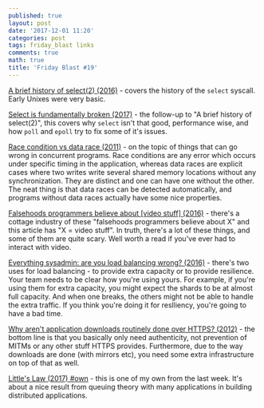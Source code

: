 ```yaml
---
published: true
layout: post
date: '2017-12-01 11:20'
categories: post
tags: friday_blast links
comments: true
math: true
title: 'Friday Blast #19'
---
```


[A brief history of select(2) (2016)](https://idea.popcount.org/2016-11-01-a-brief-history-of-select2/) - covers the history of the `select` syscall. Early Unixes were very basic.

[Select is fundamentally broken (2017)](https://idea.popcount.org/2017-01-06-select-is-fundamentally-broken/) - the follow-up to "A brief history of select(2)", this covers why `select` isn't that good, performance wise, and how `poll` and `epoll` try to fix some of it's issues.

[Race condition vs data race (2011)](https://blog.regehr.org/archives/490) - on the topic of things that can go wrong in concurrent programs. Race conditions are any error which occurs under specific timing in the application, whereas data races are explicit cases where two writes write several shared memory locations without any synchronization. They are distinct and one can have one without the other. The neat thing is that data races can be detected automatically, and programs without data races actually have some nice properties.

[Falsehoods programmers believe about [video stuff] (2016)](https://haasn.xyz/posts/2016-12-25-falsehoods-programmers-believe-about-%5Bvideo-stuff%5D.html) - there's a cottage industry of these "falsehoods programmers believe about X" and this article has "X = video stuff". In truth, there's a lot of these things, and some of them are quite scary. Well worth a read if you've ever had to interact with video.

[Everything sysadmin: are you load balancing wrong? (2016)](http://queue.acm.org/detail.cfm?id=3028689) - there's two uses for load balancing - to provide extra capacity or to provide resilience. Your team needs to be clear how you're using yours. For example, if you're using them for extra capacity, you might expect the shards to be at almost full capacity. And when one breaks, the others might not be able to handle the extra traffic. If you think you're doing it for reslliency, you're going to have a bad time.

[Why aren't application downloads routinely done over HTTPS? (2012)](https://security.stackexchange.com/questions/18853/why-arent-application-downloads-routinely-done-over-https) - the bottom line is that you basically only need authenticity, not prevention of MITMs or any other stuff HTTPS provides. Furthermore, due to the way downloads are done (with mirrors etc), you need some extra infrastructure on top of that as well.

[Little's Law (2017) #own](http://horia141.com/littles-law.html) - this is one of my own from the last week. It's about a nice result from queuing theory with many applications in building distributed applications.
